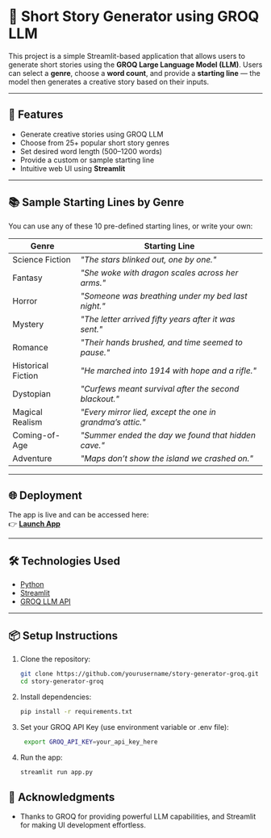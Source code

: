 # 📝 Short Story Generator using GROQ LLM

This project is a simple Streamlit-based application that allows users to generate short stories using the **GROQ Large Language Model (LLM)**. Users can select a **genre**, choose a **word count**, and provide a **starting line** — the model then generates a creative story based on their inputs.

---

## 🚀 Features

- Generate creative stories using GROQ LLM
- Choose from 25+ popular short story genres
- Set desired word length (500–1200 words)
- Provide a custom or sample starting line
- Intuitive web UI using **Streamlit**

---

## 📚 Sample Starting Lines by Genre

You can use any of these 10 pre-defined starting lines, or write your own:

| Genre              | Starting Line                                         |
|--------------------|--------------------------------------------------------|
| Science Fiction    | *"The stars blinked out, one by one."*                |
| Fantasy            | *"She woke with dragon scales across her arms."*      |
| Horror             | *"Someone was breathing under my bed last night."*    |
| Mystery            | *"The letter arrived fifty years after it was sent."* |
| Romance            | *"Their hands brushed, and time seemed to pause."*    |
| Historical Fiction | *"He marched into 1914 with hope and a rifle."*       |
| Dystopian          | *"Curfews meant survival after the second blackout."* |
| Magical Realism    | *"Every mirror lied, except the one in grandma’s attic."* |
| Coming-of-Age      | *"Summer ended the day we found that hidden cave."*   |
| Adventure          | *"Maps don’t show the island we crashed on."*         |

---

## 🌐 Deployment

The app is live and can be accessed here:  
👉 [**Launch App**](https://story-generator-aditya-naranje.streamlit.app/)  


---

## 🛠️ Technologies Used

- [Python](https://www.python.org/)
- [Streamlit](https://streamlit.io/)
- [GROQ LLM API](https://console.groq.com/)

---

## 📦 Setup Instructions

1. Clone the repository:
   ```bash
   git clone https://github.com/yourusername/story-generator-groq.git
   cd story-generator-groq

2. Install dependencies:

   ```bash
   pip install -r requirements.txt

3. Set your GROQ API Key (use environment variable or .env file):

   ```bash
    export GROQ_API_KEY=your_api_key_here

4. Run the app:

   ```bash
   streamlit run app.py

## 🙌 Acknowledgments
- Thanks to GROQ for providing powerful LLM capabilities, and Streamlit for making UI development effortless.
